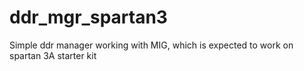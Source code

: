 # ddr_mgr_spartan3
Simple ddr manager working with MIG, which is expected to work on spartan 3A starter kit
